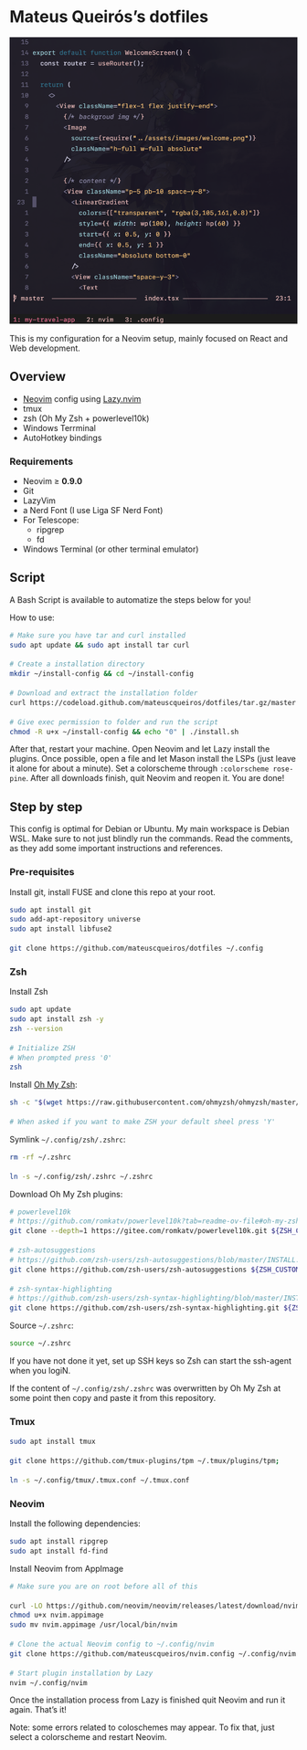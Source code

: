 # Mateus Queirós’s dotfiles

![react demo](./screenshots/react-demo.png)

This is my configuration for a Neovim setup, mainly focused on React and Web development.

## Overview

- [Neovim](https://neovim.io/) config using [Lazy.nvim](https://github.com/folke/lazy.nvim)
- tmux
- zsh (Oh My Zsh + powerlevel10k)
- Windows Terrminal
- AutoHotkey bindings

### Requirements

- Neovim ≥ **0.9.0**
- Git
- LazyVim
- a Nerd Font (I use Liga SF Nerd Font)
- For Telescope:
    - ripgrep
    - fd
- Windows Terminal (or other terminal emulator)

## Script

A Bash Script is available to automatize the steps below for you!

How to use:

```bash
# Make sure you have tar and curl installed
sudo apt update && sudo apt install tar curl

# Create a installation directory
mkdir ~/install-config && cd ~/install-config

# Download and extract the installation folder
curl https://codeload.github.com/mateuscqueiros/dotfiles/tar.gz/master | \tar -xz --strip=2 dotfiles-master/install

# Give exec permission to folder and run the script
chmod -R u+x ~/install-config && echo "0" | ./install.sh
```

After that, restart your machine. Open Neovim and let Lazy install the plugins. Once possible, open a file and let Mason install the LSPs (just leave it alone for about a minute). Set a colorscheme through `:colorscheme rose-pine`. After all downloads finish, quit Neovim and reopen it. You are done!

## Step by step

This config is optimal for Debian or Ubuntu. My main workspace is Debian WSL. Make sure to not just blindly run the commands. Read the comments, as they add some important instructions and references.

### Pre-requisites

Install git, install FUSE and clone this repo at your root.

```bash
sudo apt install git
sudo add-apt-repository universe
sudo apt install libfuse2

git clone https://github.com/mateuscqueiros/dotfiles ~/.config
```

### Zsh

Install Zsh

```bash
sudo apt update
sudo apt install zsh -y
zsh --version

# Initialize ZSH
# When prompted press '0'
zsh
```

Install [Oh My Zsh](https://ohmyz.sh/#install):

```bash
sh -c "$(wget https://raw.githubusercontent.com/ohmyzsh/ohmyzsh/master/tools/install.sh -O -)"

# When asked if you want to make ZSH your default sheel press 'Y'
```

Symlink `~/.config/zsh/.zshrc`:

```bash
rm -rf ~/.zshrc

ln -s ~/.config/zsh/.zshrc ~/.zshrc
```

Download Oh My Zsh plugins:

```bash
# powerlevel10k
# https://github.com/romkatv/powerlevel10k?tab=readme-ov-file#oh-my-zsh
git clone --depth=1 https://gitee.com/romkatv/powerlevel10k.git ${ZSH_CUSTOM:-$HOME/.oh-my-zsh/custom}/themes/powerlevel10k

# zsh-autosuggestions
# https://github.com/zsh-users/zsh-autosuggestions/blob/master/INSTALL.md#oh-my-zsh
git clone https://github.com/zsh-users/zsh-autosuggestions ${ZSH_CUSTOM:-~/.oh-my-zsh/custom}/plugins/zsh-autosuggestions

# zsh-syntax-highlighting
# https://github.com/zsh-users/zsh-syntax-highlighting/blob/master/INSTALL.md#oh-my-zsh
git clone https://github.com/zsh-users/zsh-syntax-highlighting.git ${ZSH_CUSTOM:-~/.oh-my-zsh/custom}/plugins/zsh-syntax-highlighting

```

Source `~/.zshrc`:

```bash
source ~/.zshrc
```

If you have not done it yet, set up SSH keys so Zsh can start the ssh-agent when you logiN.

If the content of `~/.config/zsh/.zshrc` was overwritten by Oh My Zsh at some point then copy and paste it from this repository.

### Tmux

```bash
sudo apt install tmux

git clone https://github.com/tmux-plugins/tpm ~/.tmux/plugins/tpm;

ln -s ~/.config/tmux/.tmux.conf ~/.tmux.conf
```

### Neovim

Install the following dependencies:

```bash
sudo apt install ripgrep
sudo apt install fd-find
```

Install Neovim from AppImage

```bash
# Make sure you are on root before all of this

curl -LO https://github.com/neovim/neovim/releases/latest/download/nvim.appimage
chmod u+x nvim.appimage
sudo mv nvim.appimage /usr/local/bin/nvim

# Clone the actual Neovim config to ~/.config/nvim
git clone https://github.com/mateuscqueiros/nvim.config ~/.config/nvim

# Start plugin installation by Lazy
nvim ~/.config/nvim
```

Once the installation process from Lazy is finished quit Neovim and run it again. That’s it!

Note: some errors related to coloschemes may appear. To fix that, just select a colorscheme and restart Neovim.

